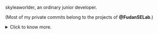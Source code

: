 skyleaworlder, an ordinary junior developer.

(Most of my private commits belong to the projects of **@FudanSELab**.)

<details>
<summary>Click to know more.</summary>
<p align="left">
	<li> Tongji Univ. CS/IS => Fudan Univ. SE Lab PA Group (2022-2025 expected).</li>
	<li> Interest | recent learning: PA / LLVM / ML (not skilled at, but looking to learn).</li>
	<li> Work around "PA" in daytime. Step towards new fields at night.</li>
	<li> Aug. 2023, I joined <b>@bytedance</b> again. What comforts me most is, "Everyone is still there". </li>
	<li> Oct. 2023, I came to understand the direction in which I should strive. Perhaps this direction may not be entirely suitable for me, and it's possible that I may realize its wrongness after a year. However, I believe that I should be relatively happy in the foreseeable future. </li>
	<li> Actually, I got 1st Prize(60/2000000+) in the Final of 12th SSSCCC, aka "Secondary School Student Creative Composition Competition".</li>
</p>
</details>
